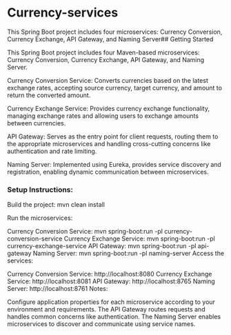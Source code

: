 # Currency-services
 This Spring Boot project includes four microservices: Currency Conversion, Currency Exchange, API Gateway, and Naming Server## Getting Started

This Spring Boot project includes four Maven-based microservices: Currency Conversion, Currency Exchange, API Gateway, and Naming Server.

Currency Conversion Service: Converts currencies based on the latest exchange rates, accepting source currency, target currency, and amount to return the converted amount.

Currency Exchange Service: Provides currency exchange functionality, managing exchange rates and allowing users to exchange amounts between currencies.

API Gateway: Serves as the entry point for client requests, routing them to the appropriate microservices and handling cross-cutting concerns like authentication and rate limiting.

Naming Server: Implemented using Eureka, provides service discovery and registration, enabling dynamic communication between microservices.

### Setup Instructions:

Build the project: mvn clean install

Run the microservices:

Currency Conversion Service: mvn spring-boot:run -pl currency-conversion-service
Currency Exchange Service: mvn spring-boot:run -pl currency-exchange-service
API Gateway: mvn spring-boot:run -pl api-gateway
Naming Server: mvn spring-boot:run -pl naming-server
Access the services:

Currency Conversion Service: http://localhost:8080
Currency Exchange Service: http://localhost:8081
API Gateway: http://localhost:8765
Naming Server: http://localhost:8761
Notes:

Configure application properties for each microservice according to your environment and requirements.
The API Gateway routes requests and handles common concerns like authentication.
The Naming Server enables microservices to discover and communicate using service names.



 
